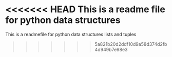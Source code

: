 <<<<<<< HEAD
This is a readme file for python data structures
=======
This is a readmefile for python data structures lists and tuples
>>>>>>> 5a821b20d2ddf10d9a58d374d2fb4d949b7e98e3
